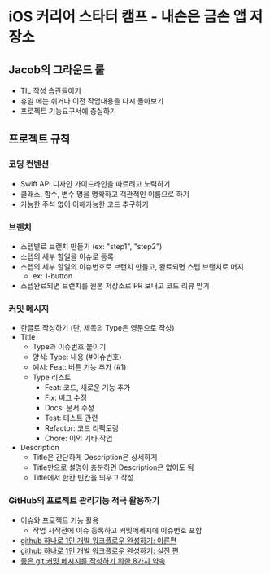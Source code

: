# iOS 커리어 스타터 캠프 - 내손은 금손 앱 저장소

## Jacob의 그라운드 룰

- TIL 작성 습관들이기
- 휴일 에는 쉬거나 이전 작업내용을 다시 돌아보기
- 프로젝트 기능요구서에 충실하기

## 프로젝트 규칙

### 코딩 컨벤션

- Swift API 디자인 가이드라인을 따르려고 노력하기
- 클래스, 함수, 변수 명을 명확하고 객관적인 이름으로 하기
- 가능한 주석 없이 이해가능한 코드 추구하기

### 브랜치

- 스텝별로 브랜치 만들기 (ex: "step1", "step2")
- 스텝의 세부 할일을 이슈로 등록
- 스텝의 세부 할일의 이슈번호로 브랜치 만들고, 완료되면 스텝 브랜치로 머지
  - ex: 1-button
- 스텝완료되면 브랜치를 원본 저장소로 PR 보내고 코드 리뷰 받기

### 커밋 메시지

- 한글로 작성하기 (단, 제목의 Type은 영문으로 작성)
- Title
  - Type과 이슈번호 붙이기
  - 양식: Type: 내용 (#이슈번호)
  - 예시: Feat: 버튼 기능 추가 (#1)
  - Type 리스트
    - Feat: 코드, 새로운 기능 추가
    - Fix: 버그 수정
    - Docs: 문서 수정
    - Test: 테스트 관련
    - Refactor: 코드 리팩토링
    - Chore: 이외 기타 작업
- Description
  - Title은 간단하게 Description은 상세하게
  - Title만으로 설명이 충분하면 Description은 없어도 됨
  - Title에서 한칸 빈칸을 띄우고 작성

### GitHub의 프로젝트 관리기능 적극 활용하기

- 이슈와 프로젝트 기능 활용
  - 작업 시작전에 이슈 등록하고 커밋메세지에 이슈번호 포함
- [github 하나로 1인 개발 워크플로우 완성하기: 이론편](https://www.huskyhoochu.com/issue-based-version-control-101)
- [github 하나로 1인 개발 워크플로우 완성하기: 실전 편](https://www.huskyhoochu.com/issue-based-version-control-201/#open-issue)
- [좋은 git 커밋 메시지를 작성하기 위한 8가지 약속](https://djkeh.github.io/articles/How-to-write-a-git-commit-message-kor/)
